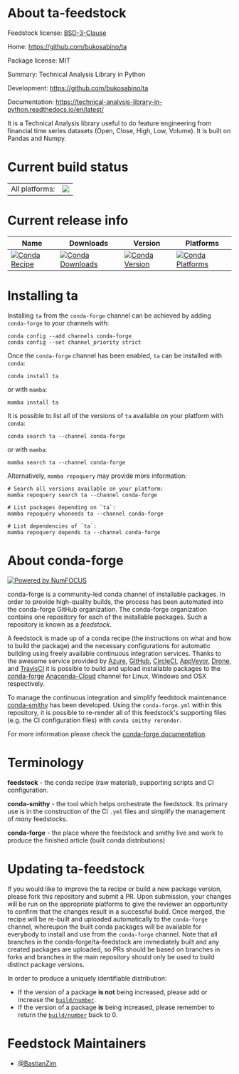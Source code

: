 About ta-feedstock
==================

Feedstock license: [BSD-3-Clause](https://github.com/conda-forge/ta-feedstock/blob/main/LICENSE.txt)

Home: https://github.com/bukosabino/ta

Package license: MIT

Summary: Technical Analysis Library in Python

Development: https://github.com/bukosabino/ta

Documentation: https://technical-analysis-library-in-python.readthedocs.io/en/latest/

It is a Technical Analysis library useful to do feature engineering from
financial time series datasets (Open, Close, High, Low, Volume). It is built on Pandas and Numpy.


Current build status
====================


<table><tr><td>All platforms:</td>
    <td>
      <a href="https://dev.azure.com/conda-forge/feedstock-builds/_build/latest?definitionId=11825&branchName=main">
        <img src="https://dev.azure.com/conda-forge/feedstock-builds/_apis/build/status/ta-feedstock?branchName=main">
      </a>
    </td>
  </tr>
</table>

Current release info
====================

| Name | Downloads | Version | Platforms |
| --- | --- | --- | --- |
| [![Conda Recipe](https://img.shields.io/badge/recipe-ta-green.svg)](https://anaconda.org/conda-forge/ta) | [![Conda Downloads](https://img.shields.io/conda/dn/conda-forge/ta.svg)](https://anaconda.org/conda-forge/ta) | [![Conda Version](https://img.shields.io/conda/vn/conda-forge/ta.svg)](https://anaconda.org/conda-forge/ta) | [![Conda Platforms](https://img.shields.io/conda/pn/conda-forge/ta.svg)](https://anaconda.org/conda-forge/ta) |

Installing ta
=============

Installing `ta` from the `conda-forge` channel can be achieved by adding `conda-forge` to your channels with:

```
conda config --add channels conda-forge
conda config --set channel_priority strict
```

Once the `conda-forge` channel has been enabled, `ta` can be installed with `conda`:

```
conda install ta
```

or with `mamba`:

```
mamba install ta
```

It is possible to list all of the versions of `ta` available on your platform with `conda`:

```
conda search ta --channel conda-forge
```

or with `mamba`:

```
mamba search ta --channel conda-forge
```

Alternatively, `mamba repoquery` may provide more information:

```
# Search all versions available on your platform:
mamba repoquery search ta --channel conda-forge

# List packages depending on `ta`:
mamba repoquery whoneeds ta --channel conda-forge

# List dependencies of `ta`:
mamba repoquery depends ta --channel conda-forge
```


About conda-forge
=================

[![Powered by
NumFOCUS](https://img.shields.io/badge/powered%20by-NumFOCUS-orange.svg?style=flat&colorA=E1523D&colorB=007D8A)](https://numfocus.org)

conda-forge is a community-led conda channel of installable packages.
In order to provide high-quality builds, the process has been automated into the
conda-forge GitHub organization. The conda-forge organization contains one repository
for each of the installable packages. Such a repository is known as a *feedstock*.

A feedstock is made up of a conda recipe (the instructions on what and how to build
the package) and the necessary configurations for automatic building using freely
available continuous integration services. Thanks to the awesome service provided by
[Azure](https://azure.microsoft.com/en-us/services/devops/), [GitHub](https://github.com/),
[CircleCI](https://circleci.com/), [AppVeyor](https://www.appveyor.com/),
[Drone](https://cloud.drone.io/welcome), and [TravisCI](https://travis-ci.com/)
it is possible to build and upload installable packages to the
[conda-forge](https://anaconda.org/conda-forge) [Anaconda-Cloud](https://anaconda.org/)
channel for Linux, Windows and OSX respectively.

To manage the continuous integration and simplify feedstock maintenance
[conda-smithy](https://github.com/conda-forge/conda-smithy) has been developed.
Using the ``conda-forge.yml`` within this repository, it is possible to re-render all of
this feedstock's supporting files (e.g. the CI configuration files) with ``conda smithy rerender``.

For more information please check the [conda-forge documentation](https://conda-forge.org/docs/).

Terminology
===========

**feedstock** - the conda recipe (raw material), supporting scripts and CI configuration.

**conda-smithy** - the tool which helps orchestrate the feedstock.
                   Its primary use is in the construction of the CI ``.yml`` files
                   and simplify the management of *many* feedstocks.

**conda-forge** - the place where the feedstock and smithy live and work to
                  produce the finished article (built conda distributions)


Updating ta-feedstock
=====================

If you would like to improve the ta recipe or build a new
package version, please fork this repository and submit a PR. Upon submission,
your changes will be run on the appropriate platforms to give the reviewer an
opportunity to confirm that the changes result in a successful build. Once
merged, the recipe will be re-built and uploaded automatically to the
`conda-forge` channel, whereupon the built conda packages will be available for
everybody to install and use from the `conda-forge` channel.
Note that all branches in the conda-forge/ta-feedstock are
immediately built and any created packages are uploaded, so PRs should be based
on branches in forks and branches in the main repository should only be used to
build distinct package versions.

In order to produce a uniquely identifiable distribution:
 * If the version of a package **is not** being increased, please add or increase
   the [``build/number``](https://docs.conda.io/projects/conda-build/en/latest/resources/define-metadata.html#build-number-and-string).
 * If the version of a package **is** being increased, please remember to return
   the [``build/number``](https://docs.conda.io/projects/conda-build/en/latest/resources/define-metadata.html#build-number-and-string)
   back to 0.

Feedstock Maintainers
=====================

* [@BastianZim](https://github.com/BastianZim/)

